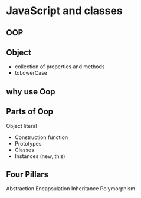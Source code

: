 # JavaScript and classes

## OOP

## Object 
- collection of properties and methods
- toLowerCase 

## why use Oop

## Parts of Oop
Object literal

- Construction function
- Prototypes
- Classes
- Instances (new, this)

## Four Pillars
Abstraction
Encapsulation
Inheritance
Polymorphism